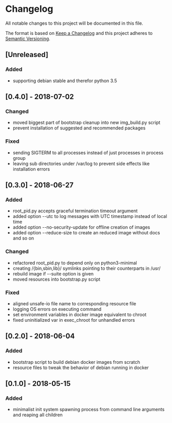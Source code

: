 # Changelog
All notable changes to this project will be documented in this file.

The format is based on [Keep a Changelog](http://keepachangelog.com/en/1.0.0/)
and this project adheres to [Semantic Versioning](http://semver.org/spec/v2.0.0.html).


## [Unreleased]
### Added
- supporting debian stable and therefor python 3.5

## [0.4.0] - 2018-07-02
### Changed
- moved biggest part of bootstrap cleanup into new img_build.py script
- prevent installation of suggested and recommended packages

### Fixed
- sending SIGTERM to all processes instead of just processes in process group
- leaving sub directories under /var/log to prevent side effects like installation errors

## [0.3.0] - 2018-06-27
### Added
- root_pid.py accepts graceful termination timeout argument
- added option --utc to log messages with UTC timestamp instead of local time
- added option --no-security-update for offline creation of images
- added option --reduce-size to create an reduced image without docs and so on

### Changed
- refactored root_pid.py to depend only on python3-minimal
- creating /{bin,sbin,lib}/ symlinks pointing to their counterparts in /usr/
- rebuild image if --suite option is given
- moved resources into bootstrap.py script

### Fixed
- aligned unsafe-io file name to corresponding resource file
- logging OS errors on executing command
- set environment variables in docker image equivalent to chroot
- fixed uninitialized var in exec_chroot for unhandled errors

## [0.2.0] - 2018-06-04
### Added
- bootstrap script to build debian docker images from scratch
- resource files to tweak the behavior of debian running in docker

## [0.1.0] - 2018-05-15
### Added
- minimalist init system spawning process from command line arguments and reaping all children
